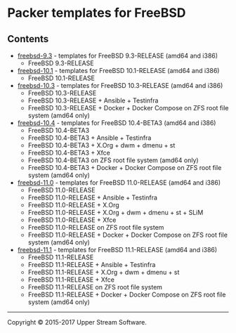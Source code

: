 # Packer templates for FreeBSD

## Contents

* [freebsd-9.3](freebsd-9.3/README.mdown) - templates for FreeBSD 9.3-RELEASE (amd64 and i386)
    * FreeBSD 9.3-RELEASE
* [freebsd-10.1](freebsd-10.1/README.mdown) - templates for FreeBSD 10.1-RELEASE (amd64 and i386)
    * FreeBSD 10.1-RELEASE
* [freebsd-10.3](freebsd-10.3/README.mdown) - templates for FreeBSD 10.3-RELEASE (amd64 and i386)
    * FreeBSD 10.3-RELEASE
    * FreeBSD 10.3-RELEASE + Ansible + Testinfra
    * FreeBSD 10.3-RELEASE + Docker + Docker Compose on ZFS root file system (amd64 only)
* [freebsd-10.4](freebsd-10.4/README.mdown) - templates for FreeBSD 10.4-BETA3 (amd64 and i386)
    * FreeBSD 10.4-BETA3
    * FreeBSD 10.4-BETA3 + Ansible + Testinfra
    * FreeBSD 10.4-BETA3 + X.Org + dwm + dmenu + st
    * FreeBSD 10.4-BETA3 + Xfce
    * FreeBSD 10.4-BETA3 on ZFS root file system (amd64 only)
    * FreeBSD 10.4-BETA3 + Docker + Docker Compose on ZFS root file system (amd64 only)
* [freebsd-11.0](freebsd-11.0/README.mdown) - templates for FreeBSD 11.0-RELEASE (amd64 and i386)
    * FreeBSD 11.0-RELEASE
    * FreeBSD 11.0-RELEASE + Ansible + Testinfra
    * FreeBSD 11.0-RELEASE + X.Org
    * FreeBSD 11.0-RELEASE + X.Org + dwm + dmenu + st + SLiM
    * FreeBSD 11.0-RELEASE + Xfce
    * FreeBSD 11.0-RELEASE on ZFS root file system
    * FreeBSD 11.0-RELEASE + Docker + Docker Compose on ZFS root file system (amd64 only)
* [freebsd-11.1](freebsd-11.1/README.mdown) - templates for FreeBSD 11.1-RELEASE (amd64 and i386)
    * FreeBSD 11.1-RELEASE
    * FreeBSD 11.1-RELEASE + Ansible + Testinfra
    * FreeBSD 11.1-RELEASE + X.Org + dwm + dmenu + st
    * FreeBSD 11.1-RELEASE + Xfce
    * FreeBSD 11.1-RELEASE on ZFS root file system
    * FreeBSD 11.1-RELEASE + Docker + Docker Compose on ZFS root file system (amd64 only)

- - -

Copyright &copy; 2015-2017 Upper Stream Software.
